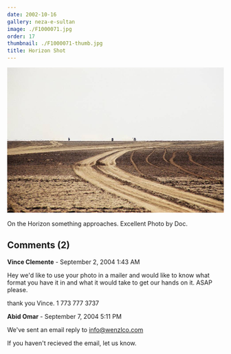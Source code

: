 ```yaml
---
date: 2002-10-16
gallery: neza-e-sultan
image: ./F1000071.jpg
order: 17
thumbnail: ./F1000071-thumb.jpg
title: Horizon Shot
---
```


![Horizon Shot](./F1000071.jpg)

On the Horizon something approaches. Excellent Photo by Doc.

<div id="comments">

## Comments (2)

<div id="comment">

**Vince Clemente** - September  2, 2004  1:43 AM

Hey we'd like to use your photo in a mailer and would like to know what format you have it in and what it would take to get our hands on it. ASAP please.

thank you
Vince.
1 773 777 3737

</div>

<div id="comment">

**Abid Omar** - September  7, 2004  5:11 PM

We've sent an email reply to info@wenzlco.com

If you haven't recieved the email, let us know.

</div>

</div>